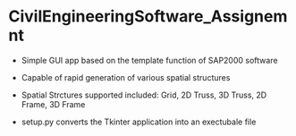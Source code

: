 # CivilEngineeringSoftware_Assignemnt
- Simple GUI app based on the template function of SAP2000 software
- Capable of rapid generation of various spatial structures 
- Spatial Strctures supported included: Grid, 2D Truss, 3D Truss, 2D Frame, 3D Frame

- setup.py converts the Tkinter application into an exectubale file
